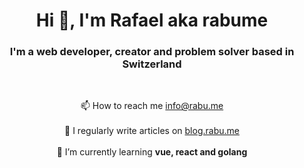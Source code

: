 <h1 align="center">Hi 👋, I'm Rafael aka rabume</h1>
<h3 align="center">I'm a web developer, creator and problem solver based in Switzerland</h3>
<br />
<!--
<p align="center">
   <img align="center" src="https://github-readme-stats.vercel.app/api?username=rabume&show_icons=true&locale=en&theme=transparent" alt="rabume" />
<p/>
-->

<p align="center">
📫 How to reach me <a href="mailto:info@rabu.me">info@rabu.me<a/>
<br /><br />
📝 I regularly write articles on <a href="https://blog.rabu.me">blog.rabu.me<a/>
<br /><br />
🌱 I’m currently learning <b> vue, react and golang</b> 
